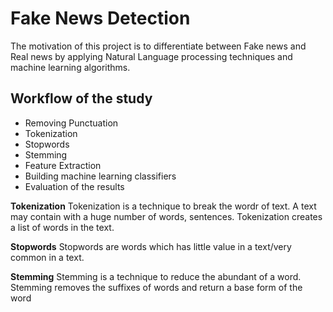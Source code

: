 # Fake News Detection

The motivation of this project is to differentiate between Fake news and Real news by applying Natural Language processing techniques and machine learning algorithms.

## Workflow of the study
- Removing Punctuation 
- Tokenization
- Stopwords
- Stemming
- Feature Extraction
- Building machine learning classifiers
- Evaluation of the results

**Tokenization**
Tokenization is a technique to break the wordr of text. A text may contain with a huge number of words, sentences. Tokenization creates a list of words in the text.

**Stopwords**
Stopwords are words which has little value in a text/very common in a text.

**Stemming**
Stemming is a technique to reduce the abundant of a word. Stemming removes the suffixes of words and return a base form of the word

